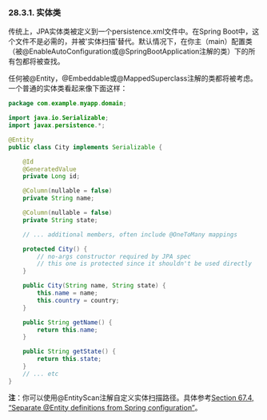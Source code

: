 ### 28.3.1. 实体类

传统上，JPA实体类被定义到一个persistence.xml文件中。在Spring Boot中，这个文件不是必需的，并被'实体扫描'替代。默认情况下，在你主（main）配置类（被@EnableAutoConfiguration或@SpringBootApplication注解的类）下的所有包都将被查找。

任何被@Entity，@Embeddable或@MappedSuperclass注解的类都将被考虑。一个普通的实体类看起来像下面这样：
```java
package com.example.myapp.domain;

import java.io.Serializable;
import javax.persistence.*;

@Entity
public class City implements Serializable {

    @Id
    @GeneratedValue
    private Long id;

    @Column(nullable = false)
    private String name;

    @Column(nullable = false)
    private String state;

    // ... additional members, often include @OneToMany mappings

    protected City() {
        // no-args constructor required by JPA spec
        // this one is protected since it shouldn't be used directly
    }

    public City(String name, String state) {
        this.name = name;
        this.country = country;
    }

    public String getName() {
        return this.name;
    }

    public String getState() {
        return this.state;
    }
    // ... etc
}
```
**注**：你可以使用@EntityScan注解自定义实体扫描路径。具体参考[Section 67.4, “Separate @Entity definitions from Spring configuration”](http://docs.spring.io/spring-boot/docs/current-SNAPSHOT/reference/htmlsingle/#howto-separate-entity-definitions-from-spring-configuration)。
